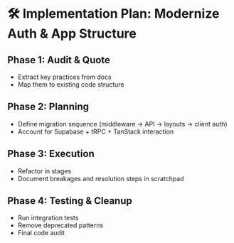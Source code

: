 # 🛠️ Implementation Plan: Modernize Auth & App Structure

## Phase 1: Audit & Quote
- Extract key practices from docs
- Map them to existing code structure

## Phase 2: Planning
- Define migration sequence (middleware → API → layouts → client auth)
- Account for Supabase + tRPC + TanStack interaction

## Phase 3: Execution
- Refactor in stages
- Document breakages and resolution steps in scratchpad

## Phase 4: Testing & Cleanup
- Run integration tests
- Remove deprecated patterns
- Final code audit
